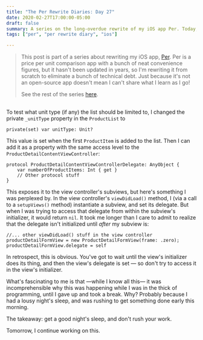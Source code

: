 ```yaml
---
title: "The Per Rewrite Diaries: Day 27"
date: 2020-02-27T17:00:00-05:00
draft: false
summary: A series on the long-overdue rewrite of my iOS app Per. Today, I start work on the automatic unit conversion feature's UI.
tags: ["per", "per rewrite diary", "ios"]

---
```


> This post is part of a series about rewriting my iOS app, [Per](https://droppedbits.com/apps/per). Per is a price per unit comparison app with a bunch of neat convenience figures, but it hasn't been updated in years, so I'm rewriting it from scratch to eliminate a bunch of technical debt. Just because it's not an open-source app doesn't mean I can't share what I learn as I go!
> 
> See the rest of the series [here](/tags/per-rewrite-diary/).

## 

To test what unit type (if any) the list should be limited to, I changed the private `_unitType` property in the `ProductList` to

```
private(set) var unitType: Unit?
```

This value is set when the first `ProductItem` is added to the list. Then I can add it as a property with the same access level to the `ProductDetailContentViewController`:

```
protocol ProductDetailContentViewControllerDelegate: AnyObject {
    var numberOfProductItems: Int { get }
    // Other protocol stuff
}
```

This exposes it to the view controller's subviews, but here's something I was perplexed by. In the view controller's `viewDidLoad()` method, I (via a call to a `setupViews()` method) instantiate a subview, and set its delegate. But when I was trying to access that delegate from within the subview's initializer, it would return `nil`. It took me longer than I care to admit to realize that the delegate isn't initialized until _after_ my subview is:

```
//... other viewDidLoad() stuff in the view controller
productDetailFormView = new ProductDetailFormView(frame: .zero);
productDetailFormView.delegate = self
```

In retrospect, this is obvious. You've got to wait until the view's initializer does its thing, and then the view's delegate is set — so don't try to access it in the view's initializer.

What's fascinating to me is that —while I know all this— it was incomprehensible why this was happening while I was in the thick of programming, until I gave up and took a break. Why? Probably because I had a lousy night's sleep, and was rushing to get something done early this morning.

The takeaway: get a good night's sleep, and don't rush your work.

Tomorrow, I continue working on this.